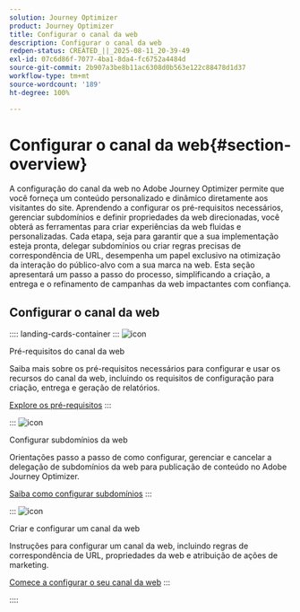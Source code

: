 ```yaml
---
solution: Journey Optimizer
product: Journey Optimizer
title: Configurar o canal da web
description: Configurar o canal da web
redpen-status: CREATED_||_2025-08-11_20-39-49
exl-id: 07c6d86f-7077-4ba1-8da4-fc6752a4484d
source-git-commit: 2b907a3be8b11ac6308d0b563e122c88478d1d37
workflow-type: tm+mt
source-wordcount: '189'
ht-degree: 100%

---
```


# Configurar o canal da web{#section-overview}

A configuração do canal da web no Adobe Journey Optimizer permite que você forneça um conteúdo personalizado e dinâmico diretamente aos visitantes do site. Aprendendo a configurar os pré-requisitos necessários, gerenciar subdomínios e definir propriedades da web direcionadas, você obterá as ferramentas para criar experiências da web fluidas e personalizadas. Cada etapa, seja para garantir que a sua implementação esteja pronta, delegar subdomínios ou criar regras precisas de correspondência de URL, desempenha um papel exclusivo na otimização da interação do público-alvo com a sua marca na web. Esta seção apresentará um passo a passo do processo, simplificando a criação, a entrega e o refinamento de campanhas da web impactantes com confiança.

## Configurar o canal da web

:::: landing-cards-container
:::
![icon](https://cdn.experienceleague.adobe.com/icons/book.svg)

Pré-requisitos do canal da web

Saiba mais sobre os pré-requisitos necessários para configurar e usar os recursos do canal da web, incluindo os requisitos de configuração para criação, entrega e geração de relatórios.

[Explore os pré-requisitos](../using/web/web-prerequisites.md)
:::

:::
![icon](https://cdn.experienceleague.adobe.com/icons/gear.svg)

Configurar subdomínios da web

Orientações passo a passo de como configurar, gerenciar e cancelar a delegação de subdomínios da web para publicação de conteúdo no Adobe Journey Optimizer.

[Saiba como configurar subdomínios](../using/web/web-delegated-subdomains.md)
:::

:::
![icon](https://cdn.experienceleague.adobe.com/icons/circle-play.svg?lang=pt-BR)

Criar e configurar um canal da web

Instruções para configurar um canal da web, incluindo regras de correspondência de URL, propriedades da web e atribuição de ações de marketing.

[Comece a configurar o seu canal da web](../using/web/web-configuration.md)
:::

::::
